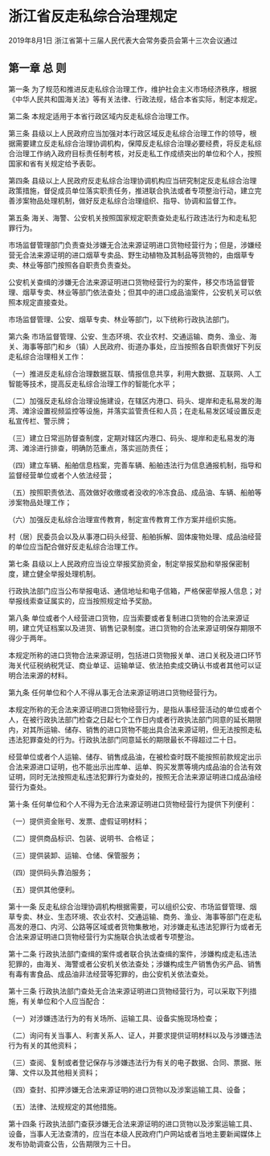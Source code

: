 # 浙江省反走私综合治理规定

2019年8月1日 浙江省第十三届人民代表大会常务委员会第十三次会议通过



## 第一章  总  则

第一条 为了规范和推进反走私综合治理工作，维护社会主义市场经济秩序，根据《中华人民共和国海关法》等有关法律、行政法规，结合本省实际，制定本规定。

第二条 本规定适用于本省行政区域内反走私综合治理工作。

第三条 县级以上人民政府应当加强对本行政区域反走私综合治理工作的领导，根据需要建立反走私综合治理协调机构，保障反走私综合治理必要经费，将反走私综合治理工作纳入政府目标责任制考核，对反走私工作成绩突出的单位和个人，按照国家和省有关规定给予表彰。

第四条 县级以上人民政府反走私综合治理协调机构应当研究制定反走私综合治理政策措施，督促成员单位落实职责任务，推进联合执法或者专项整治行动，建立完善涉案物品处理机制，做好反走私综合治理组织、指导、协调和监督工作。

第五条 海关、海警、公安机关按照国家规定职责查处走私行政违法行为和走私犯罪行为。

市场监督管理部门负责查处涉嫌无合法来源证明进口货物经营行为；但是，涉嫌经营无合法来源证明的进口烟草专卖品、野生动植物及其制品等货物的，由烟草专卖、林业等部门按照各自职责负责查处。

公安机关查缉的涉嫌无合法来源证明进口货物经营行为的案件，移交市场监督管理、烟草专卖、林业等部门依法查处；但其中的进口成品油案件，公安机关可以依照本规定直接查处。

市场监督管理、公安、烟草专卖、林业等部门，以下统称行政执法部门。

第六条 市场监督管理、公安、生态环境、农业农村、交通运输、商务、渔业、海关、海事等部门和乡（镇）人民政府、街道办事处，应当按照各自职责做好下列反走私综合治理相关工作：

（一）推进反走私综合治理数据互联、情报信息共享，利用大数据、互联网、人工智能等技术，提高反走私综合治理工作的智能化水平；

（二）加强反走私综合治理设施建设，在辖区内港口、码头、堤岸和走私易发的海湾、滩涂设置视频监控等设施，并落实监管责任和人员；在走私易发区域设置反走私宣传栏、警示牌；

（三）建立日常巡防督查制度，定期对辖区内港口、码头、堤岸和走私易发的海湾、滩涂进行排查，明确防范重点，落实巡防责任；

（四）建立车辆、船舶信息档案，完善车辆、船舶违法行为信息通报机制，指导和监督经营单位或者个人依法经营；

（五）按照职责依法、高效做好收缴或者没收的冷冻食品、成品油、车辆、船舶等涉案物品处理工作；

（六）加强反走私综合治理宣传教育，制定宣传教育工作方案并组织实施。

村（居）民委员会以及从事港口码头经营、船舶拆解、固体废物处理、成品油经营的单位应当配合做好反走私综合治理工作。

第七条 县级以上人民政府应当设立举报奖励资金，制定举报奖励和举报保密制度，建立健全举报处理机制。

行政执法部门应当公布举报电话、通信地址和电子信箱，严格保密举报人信息；对举报线索查证属实的，应当按照规定给予奖励。

第八条 单位或者个人经营进口货物，应当索要或者复制进口货物的合法来源证明，建立凭证档案以及进货、销售记录制度。进口货物的合法来源证明保存期限不得少于两年。

本规定所称的进口货物合法来源证明，包括进口货物报关单、进口关税及进口环节海关代征税纳税凭证、商业单证、运输单证、依法拍卖成交确认书或者其他可以证明合法来源的材料。

第九条 任何单位和个人不得从事无合法来源证明进口货物经营行为。

本规定所称的无合法来源证明进口货物经营行为，是指从事经营活动的单位或者个人，在被行政执法部门检查之日起七个工作日内或者行政执法部门同意的延长期限内，对其所运输、储存、销售的进口货物不能出具合法来源证明，但无法按照走私违法犯罪查处的行为。行政执法部门同意延长的期限最长不得超过二十日。

经营单位或者个人运输、储存、销售成品油，在被检查时既不能按照前款规定出示合法来源进口证明，也不能出示出库单、运单、购买发票等境内成品油的合法有效证明，同时无法按照走私违法犯罪行为查处的，按照无合法来源证明进口成品油经营行为查处。

第十条 任何单位和个人不得为无合法来源证明进口货物经营行为提供下列便利：

（一）提供资金账号、发票、虚假证明材料；

（二）提供商品标识、包装、说明书、合格证；

（三）提供装卸、运输、仓储、保管服务；

（四）提供码头靠泊服务；

（五）提供其他便利。

第十一条 反走私综合治理协调机构根据需要，可以组织公安、市场监督管理、烟草专卖、林业、生态环境、农业农村、交通运输、商务、渔业、海事等部门在走私高发的港口、内河、公路等区域或者货物集散地，对涉嫌走私违法犯罪行为或者无合法来源证明进口货物经营行为实施联合执法或者专项整治。

第十二条 行政执法部门查缉的案件或者联合执法查缉的案件，涉嫌构成走私违法犯罪的，由海关、海警或者公安机关依法查处；涉嫌构成生产销售伪劣产品、销售有毒有害食品、成品油非法经营等犯罪的，由公安机关依法查处。

第十三条 行政执法部门查处无合法来源证明进口货物经营行为，可以采取下列措施，有关单位和个人应当配合：

（一）对涉嫌违法行为的有关场所、运输工具、设备实施现场检查；

（二）询问有关当事人、利害关系人、证人，并要求提供证明材料以及与涉嫌违法行为有关的其他资料；

（三）查阅、复制或者登记保存与涉嫌违法行为有关的电子数据、合同、票据、账簿、文件以及其他相关资料；

（四）查封、扣押涉嫌无合法来源证明的进口货物以及涉案运输工具、设备；

（五）法律、法规规定的其他措施。

第十四条 行政执法部门查获涉嫌无合法来源证明的进口货物以及涉案运输工具、设备，当事人无法查清的，应当在本级人民政府门户网站或者当地主要新闻媒体上发布协助调查公告，公告期限为三十日。